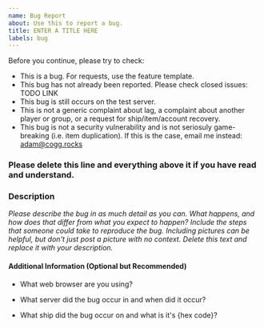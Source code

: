 ```yaml
---
name: Bug Report
about: Use this to report a bug.
title: ENTER A TITLE HERE
labels: bug
---
```


Before you continue, please try to check:
- This is a bug. For requests, use the feature template.
- This bug has not already been reported. Please check closed issues: TODO LINK
- This bug is still occurs on the test server.
- This is not a generic complaint about lag, a complaint about another player or group, or a request for ship/item/account recovery.
- This bug is not a security vulnerability and is not seriosuly game-breaking (i.e. item duplication).
  If this is the case, email me instead: adam@cogg.rocks

### Please delete this line and everything above it if you have read and understand.

### Description

*Please describe the bug in as much detail as you can. What happens,
and how does that differ from what you expect to happen?
Include the steps that someone could take to reproduce the bug.
Including pictures can be helpful, but don't just post a picture with no context.
Delete this text and replace it with your description.*

#### Additional Information (Optional but Recommended)

- What web browser are you using?

- What server did the bug occur in and when did it occur?

- What ship did the bug occur on and what is it's {hex code}?

